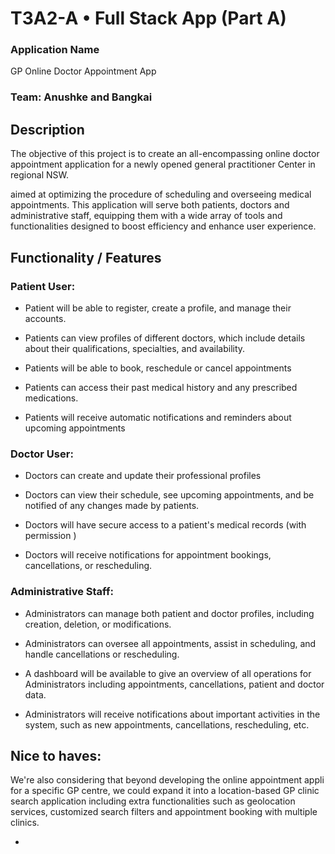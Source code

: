 # T3A2-A • Full Stack App (Part A)

### Application Name
GP Online Doctor Appointment App

### Team: Anushke and Bangkai


## Description
The objective of this project is to create an all-encompassing online doctor appointment application for a newly opened general practitioner Center in regional NSW.


 aimed at optimizing the procedure of scheduling and overseeing medical appointments. This application will serve both patients, doctors and administrative staff, equipping them with a wide array of tools and functionalities designed to boost efficiency and enhance user experience.

## Functionality / Features

### Patient User:

- Patient will be able to register, create a profile, and manage their accounts. 

- Patients can view profiles of different doctors, which include details about their qualifications, specialties, and availability.

- Patients will be able to book, reschedule or cancel appointments 

- Patients can access their past medical history and any prescribed medications.

- Patients will receive automatic notifications and reminders about upcoming appointments


### Doctor User:

- Doctors can create and update their professional profiles

-  Doctors can view their schedule, see upcoming appointments, and be notified of any changes made by patients.

- Doctors will have secure access to a patient's medical records (with permission )

- Doctors will receive notifications for appointment bookings, cancellations, or rescheduling.

### Administrative Staff:

- Administrators can manage both patient and doctor profiles, including creation, deletion, or modifications.

- Administrators can oversee all appointments, assist in scheduling, and handle cancellations or rescheduling.

- A  dashboard will be available to give an overview of all operations for Administrators  including appointments, cancellations, patient and doctor data.

- Administrators will receive notifications about important activities in the system, such as new appointments, cancellations, rescheduling, etc.

## Nice to haves:

We're also considering that beyond developing the online appointment appli for a specific GP centre, we could expand it into a location-based GP clinic search application including extra functionalities such as geolocation services, customized search filters and appointment booking with multiple clinics.


- 